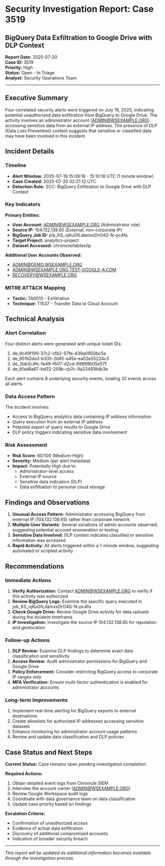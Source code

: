 # Security Investigation Report: Case 3519
## BigQuery Data Exfiltration to Google Drive with DLP Context

**Report Date:** 2025-07-20  
**Case ID:** 3519  
**Priority:** High  
**Status:** Open - In Triage  
**Analyst:** Security Operations Team

---

## Executive Summary

Four correlated security alerts were triggered on July 19, 2025, indicating potential unauthorized data exfiltration from BigQuery to Google Drive. The activity involves an administrator account (ADMIN@WSEXAMPLE.ORG) accessing sensitive data from an external IP address. The presence of DLP (Data Loss Prevention) context suggests that sensitive or classified data may have been involved in this incident.

## Incident Details

### Timeline
- **Alert Window:** 2025-07-19 15:09:18 - 15:10:18 UTC (1 minute window)
- **Case Created:** 2025-07-20 02:21:12 UTC
- **Detection Rule:** SCC: BigQuery Exfiltration to Google Drive with DLP Context

### Key Indicators

**Primary Entities:**
- **User Account:** ADMIN@WSEXAMPLE.ORG (Administrator role)
- **Source IP:** 104.132.138.65 (External, non-corporate IP)
- **BigQuery Job ID:** job_KS_ojKuGfLdamxxDrO4G-N-pc4fa
- **Target Project:** analytics-project
- **Dataset Accessed:** chronicle/tables/ip

**Additional User Accounts Observed:**
- ADMIN@DEMO.WSEXAMPLE.ORG
- ADMIN@WSEXAMPLE.ORG.TEST-GOOGLE-A.COM
- RECOVERY@WSEXAMPLE.ORG

### MITRE ATT&CK Mapping
- **Tactic:** TA0010 - Exfiltration
- **Technique:** T1537 - Transfer Data to Cloud Account

## Technical Analysis

### Alert Correlation
Four distinct alerts were generated with unique ticket IDs:
1. de_9c49f199-37c2-cfb2-57fe-439a0950bc5e
2. de_951b2da3-b335-2b95-a45e-ea52e55224c3
3. de_2bb3c4fc-fe49-f607-d2cd-89889b05e57f
4. de_6fad8a67-bd32-259b-cb7c-9a234818db3e

Each alert contains 8 underlying security events, totaling 32 events across all alerts.

### Data Access Pattern
The incident involves:
- Access to BigQuery analytics data containing IP address information
- Query execution from an external IP address
- Potential export of query results to Google Drive
- DLP policy triggers indicating sensitive data involvement

### Risk Assessment
- **Risk Score:** 60/100 (Medium-High)
- **Severity:** Medium (per alert metadata)
- **Impact:** Potentially High due to:
  - Administrator-level access
  - External IP source
  - Sensitive data indicators (DLP)
  - Data exfiltration to personal cloud storage

## Findings and Observations

1. **Unusual Access Pattern:** Administrator accessing BigQuery from external IP (104.132.138.65) rather than corporate network
2. **Multiple User Variants:** Several variations of admin accounts observed, suggesting potential account enumeration or testing
3. **Sensitive Data Involved:** DLP context indicates classified or sensitive information was accessed
4. **Rapid Activity:** All alerts triggered within a 1-minute window, suggesting automated or scripted activity

## Recommendations

### Immediate Actions
1. **Verify Authorization:** Contact ADMIN@WSEXAMPLE.ORG to verify if this activity was authorized
2. **Review BigQuery Logs:** Examine the specific query executed in job_KS_ojKuGfLdamxxDrO4G-N-pc4fa
3. **Check Google Drive:** Review Google Drive activity for data uploads during the incident timeframe
4. **IP Investigation:** Investigate the source IP 104.132.138.65 for reputation and geolocation

### Follow-up Actions
1. **DLP Review:** Examine DLP findings to determine exact data classification and sensitivity
2. **Access Review:** Audit administrator permissions for BigQuery and Google Drive
3. **Policy Enforcement:** Consider restricting BigQuery access to corporate IP ranges only
4. **MFA Verification:** Ensure multi-factor authentication is enabled for administrator accounts

### Long-term Improvements
1. Implement real-time alerting for BigQuery exports to external destinations
2. Create allowlists for authorized IP addresses accessing sensitive datasets
3. Enhance monitoring for administrator account usage patterns
4. Review and update data classification and DLP policies

## Case Status and Next Steps

**Current Status:** Case remains open pending investigation completion

**Required Actions:**
1. Obtain detailed event logs from Chronicle SIEM
2. Interview the account owner (ADMIN@WSEXAMPLE.ORG)
3. Review Google Workspace audit logs
4. Coordinate with data governance team on data classification
5. Update case priority based on findings

**Escalation Criteria:**
- Confirmation of unauthorized access
- Evidence of actual data exfiltration
- Discovery of additional compromised accounts
- Indication of broader security breach

---

*This report will be updated as additional information becomes available through the investigation process.*